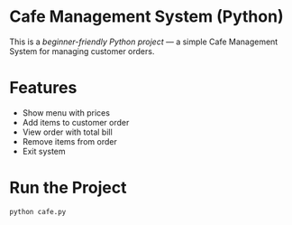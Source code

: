 # Cafe Management System (Python)

This is a *beginner-friendly Python project* — a simple Cafe Management System for managing customer orders.

# Features
- Show menu with prices
- Add items to customer order
- View order with total bill
- Remove items from order
- Exit system

# Run the Project
```bash
python cafe.py
